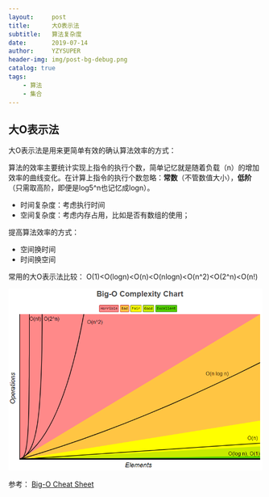 ```yaml
---
layout:     post
title:      大O表示法
subtitle:   算法复杂度
date:       2019-07-14
author:     YZYSUPER
header-img: img/post-bg-debug.png
catalog: true
tags:
    - 算法
    - 集合
---
```


## 大O表示法

大O表示法是用来更简单有效的确认算法效率的方式：

算法的效率主要统计实现上指令的执行个数，简单记忆就是随着负载（n）的增加效率的曲线变化。在计算上指令的执行个数忽略：**常数**（不管数值大小），**低阶**（只需取高阶，即便是log5^n也记忆成logn）。

* 时间复杂度：考虑执行时间
* 空间复杂度：考虑内存占用，比如是否有数组的使用；

提高算法效率的方式：

* 空间换时间
* 时间换空间

常用的大O表示法比较：
O(1)<O(logn)<O(n)<O(nlogn)<O(n^2)<O(2^n)<O(n!)

![img](img/../../img/collection-bigo.png)

参考：
[Big-O Cheat Sheet](bigocheatsheet.com)
